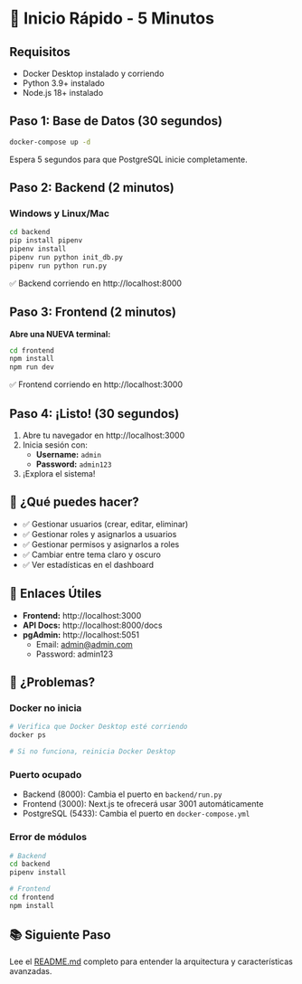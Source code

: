 # 🚀 Inicio Rápido - 5 Minutos

## Requisitos
- Docker Desktop instalado y corriendo
- Python 3.9+ instalado
- Node.js 18+ instalado

## Paso 1: Base de Datos (30 segundos)

```bash
docker-compose up -d
```

Espera 5 segundos para que PostgreSQL inicie completamente.

## Paso 2: Backend (2 minutos)

### Windows y Linux/Mac
```bash
cd backend
pip install pipenv
pipenv install
pipenv run python init_db.py
pipenv run python run.py
```

✅ Backend corriendo en http://localhost:8000

## Paso 3: Frontend (2 minutos)

**Abre una NUEVA terminal:**

```bash
cd frontend
npm install
npm run dev
```

✅ Frontend corriendo en http://localhost:3000

## Paso 4: ¡Listo! (30 segundos)

1. Abre tu navegador en http://localhost:3000
2. Inicia sesión con:
   - **Username:** `admin`
   - **Password:** `admin123`
3. ¡Explora el sistema!

## 🎯 ¿Qué puedes hacer?

- ✅ Gestionar usuarios (crear, editar, eliminar)
- ✅ Gestionar roles y asignarlos a usuarios
- ✅ Gestionar permisos y asignarlos a roles
- ✅ Cambiar entre tema claro y oscuro
- ✅ Ver estadísticas en el dashboard

## 🔗 Enlaces Útiles

- **Frontend:** http://localhost:3000
- **API Docs:** http://localhost:8000/docs
- **pgAdmin:** http://localhost:5051
  - Email: admin@admin.com
  - Password: admin123

## 🐛 ¿Problemas?

### Docker no inicia
```bash
# Verifica que Docker Desktop esté corriendo
docker ps

# Si no funciona, reinicia Docker Desktop
```

### Puerto ocupado
- Backend (8000): Cambia el puerto en `backend/run.py`
- Frontend (3000): Next.js te ofrecerá usar 3001 automáticamente
- PostgreSQL (5433): Cambia el puerto en `docker-compose.yml`

### Error de módulos
```bash
# Backend
cd backend
pipenv install

# Frontend
cd frontend
npm install
```

## 📚 Siguiente Paso

Lee el [README.md](README.md) completo para entender la arquitectura y características avanzadas.
